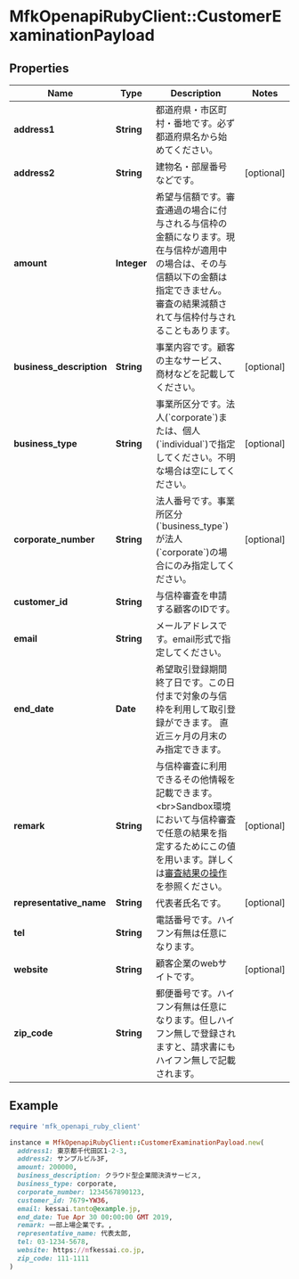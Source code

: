 # MfkOpenapiRubyClient::CustomerExaminationPayload

## Properties

| Name | Type | Description | Notes |
| ---- | ---- | ----------- | ----- |
| **address1** | **String** | 都道府県・市区町村・番地です。必ず都道府県名から始めてください。 |  |
| **address2** | **String** | 建物名・部屋番号などです。 | [optional] |
| **amount** | **Integer** | 希望与信額です。審査通過の場合に付与される与信枠の金額になります。現在与信枠が適用中の場合は、その与信額以下の金額は指定できません。 審査の結果減額されて与信枠付与されることもあります。 |  |
| **business_description** | **String** | 事業内容です。顧客の主なサービス、商材などを記載してください。 | [optional] |
| **business_type** | **String** | 事業所区分です。法人(&#x60;corporate&#x60;)または、個人(&#x60;individual&#x60;)で指定してください。不明な場合は空にしてください。 | [optional] |
| **corporate_number** | **String** | 法人番号です。事業所区分(&#x60;business_type&#x60;)が法人(&#x60;corporate&#x60;)の場合にのみ指定してください。 | [optional] |
| **customer_id** | **String** | 与信枠審査を申請する顧客のIDです。 |  |
| **email** | **String** | メールアドレスです。email形式で指定してください。 |  |
| **end_date** | **Date** | 希望取引登録期間終了日です。この日付まで対象の与信枠を利用して取引登録ができます。 直近三ヶ月の月末のみ指定できます。 |  |
| **remark** | **String** | 与信枠審査に利用できるその他情報を記載できます。&lt;br&gt;Sandbox環境において与信枠審査で任意の結果を指定するためにこの値を用います。詳しくは[審査結果の操作](#environment_magic_number)を参照ください。 | [optional] |
| **representative_name** | **String** | 代表者氏名です。 | [optional] |
| **tel** | **String** | 電話番号です。ハイフン有無は任意になります。 |  |
| **website** | **String** | 顧客企業のwebサイトです。 | [optional] |
| **zip_code** | **String** | 郵便番号です。ハイフン有無は任意になります。但しハイフン無しで登録されますと、請求書にもハイフン無しで記載されます。 |  |

## Example

```ruby
require 'mfk_openapi_ruby_client'

instance = MfkOpenapiRubyClient::CustomerExaminationPayload.new(
  address1: 東京都千代田区1-2-3,
  address2: サンプルビル3F,
  amount: 200000,
  business_description: クラウド型企業間決済サービス,
  business_type: corporate,
  corporate_number: 1234567890123,
  customer_id: 7679-YW36,
  email: kessai.tanto@example.jp,
  end_date: Tue Apr 30 00:00:00 GMT 2019,
  remark: 一部上場企業です。,
  representative_name: 代表太郎,
  tel: 03-1234-5678,
  website: https://mfkessai.co.jp,
  zip_code: 111-1111
)
```

